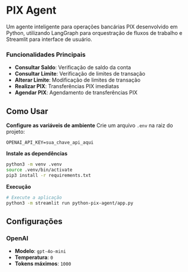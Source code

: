 # PIX Agent

Um agente inteligente para operações bancárias PIX desenvolvido em Python, utilizando LangGraph para orquestração de fluxos de trabalho e Streamlit para interface de usuário.

### Funcionalidades Principais

- **Consultar Saldo**: Verificação de saldo da conta
- **Consultar Limite**: Verificação de limites de transação
- **Alterar Limite**: Modificação de limites de transação
- **Realizar PIX**: Transferências PIX imediatas
- **Agendar PIX**: Agendamento de transferências PIX

## Como Usar

**Configure as variáveis de ambiente**
Crie um arquivo `.env` na raiz do projeto:
```env
OPENAI_API_KEY=sua_chave_api_aqui
```

**Instale as dependências**
```bash
python3 -m venv .venv
source .venv/bin/activate 
pip3 install -r requirements.txt
```

**Execução**
```bash
# Execute a aplicação
python3 -m streamlit run python-pix-agent/app.py
```

## Configurações

### OpenAI
- **Modelo**: `gpt-4o-mini`
- **Temperatura**: `0`
- **Tokens máximos**: `1000`

